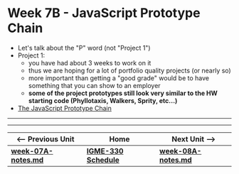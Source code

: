 <!--
# Week 7B - Bitmap Manipulation
-->

<!--
- Look at (a few) [Project 2](../projects/project-2.md) protoypes
- [Web Audio VI - Bitmap Effects](https://github.com/tonethar/IGME-330-Master/blob/master/notes/demo-web-audio-6.md)
-->


# Week 7B - JavaScript Prototype Chain

- Let's talk about the "P" word (not "Project 1")
- Project 1:
  - you have had about 3 weeks to work on it 
  - thus we are hoping for a lot of portfolio quality projects (or nearly so)
  - more important than getting a "good grade" would be to have something that you can show to an employer
  - **some of the project prototypes still look very similar to the HW starting code (Phyllotaxis, Walkers, Sprity, etc...)**
- [The JavaScript Prototype Chain](https://github.com/tonethar/IGME-330-Master/blob/master/notes/js-prototype-chain.md)


<hr><hr>

| <-- Previous Unit | Home | Next Unit -->
| --- | --- | --- 
| [**week-07A-notes.md**](week-07A-notes.md)     |  [**IGME-330 Schedule**](../schedule.md) | [**week-08A-notes.md**](week-08A-notes.md)
